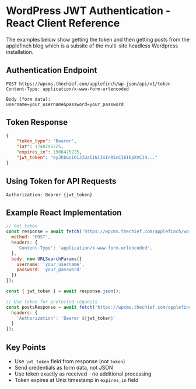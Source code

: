 # WordPress JWT Authentication - React Client Reference
The examples below show getting the token and then getting posts from the applefinch blog which is a subsite of the multi-site headless Wordpress installation.

## Authentication Endpoint
```
POST https://wpcms.thechief.com/applefinch/wp-json/api/v1/token
Content-Type: application/x-www-form-urlencoded

Body (form data):
username=your_username&password=your_password
```

## Token Response
```json
{
    "token_type": "Bearer",
    "iat": 1748795225,
    "expires_in": 1906475225,
    "jwt_token": "eyJhbGciOiJIUzI1NiIsInR5cCI6IkpXVCJ9..."
}
```

## Using Token for API Requests
```
Authorization: Bearer {jwt_token}
```

## Example React Implementation
```javascript
// Get token
const response = await fetch('https://wpcms.thechief.com/applefinch/wp-json/api/v1/token', {
  method: 'POST',
  headers: {
    'Content-Type': 'application/x-www-form-urlencoded',
  },
  body: new URLSearchParams({
    username: 'your_username',
    password: 'your_password'
  })
});

const { jwt_token } = await response.json();

// Use token for protected requests
const postsResponse = await fetch('https://wpcms.thechief.com/applefinch/wp-json/wp/v2/posts', {
  headers: {
    'Authorization': `Bearer ${jwt_token}`
  }
});
```

## Key Points
- Use `jwt_token` field from response (not `token`)
- Send credentials as form data, not JSON
- Use token exactly as received - no additional processing
- Token expires at Unix timestamp in `expires_in` field